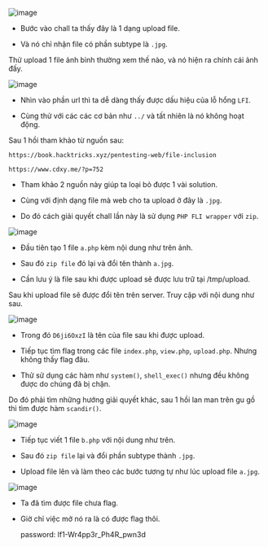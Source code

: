![image](https://user-images.githubusercontent.com/125866921/230387401-163fcf49-e570-4ba1-a374-485204f6f0b3.png)

  - Bước vào chall ta thấy đây là 1 dạng upload file.  
  
  - Và nó chỉ nhận file có phần subtype là ``.jpg``.  

Thử upload 1 file ảnh bình thường xem thế nào, và nó hiện ra chính cái ảnh đấy.  

![image](https://user-images.githubusercontent.com/125866921/230570331-7a5b39eb-9858-4754-bd27-fbd8e4ac64d2.png)

  - Nhìn vào phần url thì ta dễ dàng thấy được dấu hiệu của lỗ hổng ``LFI``.  

  - Cùng thử với các các cơ bản như ``../`` và tất nhiên là nó không hoạt động.  

Sau 1 hồi tham khảo từ nguồn sau:  

    https://book.hacktricks.xyz/pentesting-web/file-inclusion
    
    https://www.cdxy.me/?p=752
    
  - Tham khảo 2 nguồn này giúp ta loại bỏ được 1 vài solution.  

  - Cùng với định dạng file mà web cho ta upload ở đây là ``.jpg``.  

  - Do đó cách giải quyết chall lần này là sử dụng ```PHP FLI wrapper``` với ``zip``.  

![image](https://user-images.githubusercontent.com/125866921/230578613-42292d1a-1cc5-48ba-b89a-1bde245b8184.png)

  - Đầu tiên tạo 1 file ``a.php`` kèm nội dung như trên ảnh.  

  - Sau đó ``zip file`` đó lại và đổi tên thành ``a.jpg``.  

  - Cần lưu ý là file sau khi được upload sẽ được lưu trữ tại /tmp/upload.  

Sau khi upload file sẽ được đổi tên trên server. Truy cập với nội dung như sau.  

![image](https://user-images.githubusercontent.com/125866921/230581524-a323fb00-04f9-4989-bc28-951323ecf209.png)

  - Trong đó ``D6ji6OxzI`` là tên của file sau khi được upload.  

  - Tiếp tục tìm flag trong các file ``index.php``, ``view.php``, ``upload.php``. Nhưng không thấy flag đâu.

  - Thử sử dụng các hàm như ``system()``, ``shell_exec()`` nhưng đều không được do chúng đã bị chặn.  

Do đó phải tìm những hướng giải quyết khác, sau 1 hồi lan man trên gu gồ thì tìm được hàm ``scandir()``.  

![image](https://user-images.githubusercontent.com/125866921/230582777-e09d1ba6-f9a4-4a3a-996c-8caaf25a378d.png)

  - Tiếp tục viết 1 file ``b.php`` với nội dung như trên.  

  - Sau đó ``zip file`` lại và đổi phần subtype thành ``.jpg``.  

  - Upload file lên và làm theo các bước tương tự như lúc upload file ``a.jpg``.  

![image](https://user-images.githubusercontent.com/125866921/230583390-ef97362a-162d-459c-8a00-17e7126e2e1c.png)

  - Ta đã tìm được file chưa flag.  

  - Giờ chỉ việc mở nó ra là có được flag thôi.  

    password: lf1-Wr4pp3r_Ph4R_pwn3d
